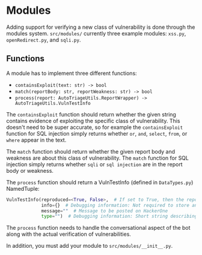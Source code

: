 # Modules

Adding support for verifying a new class of vulnerability is done through the modules system. `src/modules/` currently 
three example modules: `xss.py`, `openRedirect.py`, and `sqli.py`. 

## Functions

A module has to implement three different functions:

- ```containsExploit(text: str) -> bool```
- ```match(reportBody: str, reportWeakness: str) -> bool```
- ```process(report: AutoTriageUtils.ReportWrapper) -> AutoTriageUtils.VulnTestInfo```

The ```containsExploit``` function should return whether the given string contains evidence of exploiting the specific 
class of vulnerability. This doesn't need to be super accurate, so for example the ```containsExploit``` function for 
SQL injection simply returns whether `or`, `and`, `select`, `from`, or `where` appear in the text. 

The ```match``` function should return whether the given report body and weakness are about this class of 
vulnerability. The ```match``` function for SQL injection simply returns whether `sqli` or `sql injection` are in the 
report body or weakness. 

The ```process``` function should return a VulnTestInfo (defined in `DataTypes.py`) NamedTuple: 

``` python
VulnTestInfo(reproduced=<True, False>,  # If set to True, then the report will be marked as triaged
             info={}  # Debugging information: Not required to store any information in the dict
             message=""  # Message to be posted on HackerOne
             type="")  # Debugging information: Short string describing the class of vulnerability
```

The ```process``` function needs to handle the conversational aspect of the bot along with the actual verification of 
vulnerabilities. 

In addition, you must add your module to `src/modules/__init__.py`. 